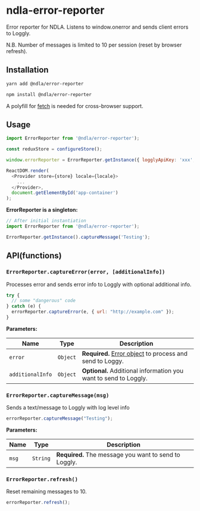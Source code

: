 # ndla-error-reporter

Error reporter for NDLA. Listens to window.onerror and sends client errors to Loggly.

N.B. Number of messages is limited to 10 per session (reset by browser refresh).

## Installation

```sh
yarn add @ndla/error-reporter
```

```sh
npm install @ndla/error-reporter
```

A polyfill for [fetch](https://developer.mozilla.org/en/docs/Web/API/Fetch_API) is needed for cross-browser support.

## Usage

```js
import ErrorReporter from '@ndla/error-reporter');

const reduxStore = configureStore();

window.errorReporter = ErrorReporter.getInstance({ logglyApiKey: 'xxx', store: reduxStore, environment: 'test', componentName: 'ndla-frontend' });

ReactDOM.render(
  <Provider store={store} locale={locale}>
    ...
  </Provider>,
  document.getElementById('app-container')
);
```

**ErrorReporter is a singleton:**

```js
// After initial instantiation
import ErrorReporter from '@ndla/error-reporter');

ErrorReporter.getInstance().captureMessage('Testing');
```

## API(functions)

### `ErrorReporter.captureError(error, [additionalInfo])`

Processes error and sends error info to Loggly with optional additional info.

```js
try {
  // some "dangerous" code
} catch (e) {
  errorReporter.captureError(e, { url: "http://example.com" });
}
```

**Parameters:**

| Name             | Type     | Description                                                                                                                                        |
| ---------------- | -------- | -------------------------------------------------------------------------------------------------------------------------------------------------- |
| `error`          | `Object` | **Required.** [Error object](https://developer.mozilla.org/en-US/docs/Web/JavaScript/Reference/Global_Objects/Error) to process and send to Loggy. |
| `additionalInfo` | `Object` | **Optional.** Additional information you want to send to Loggly.                                                                                   |

### `ErrorReporter.captureMessage(msg)`

Sends a text/message to Loggly with log level info

```js
errorReporter.captureMessage("Testing");
```

**Parameters:**

| Name  | Type     | Description                                           |
| ----- | -------- | ----------------------------------------------------- |
| `msg` | `String` | **Required.** The message you want to send to Loggly. |

### `ErrorReporter.refresh()`

Reset remaining messages to 10.

```js
errorReporter.refresh();
```
